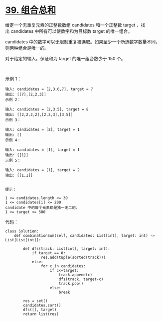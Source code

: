# [39. 组合总和](https://leetcode-cn.com/problems/combination-sum/)

给定一个无重复元素的正整数数组 candidates 和一个正整数 target ，找出 candidates 中所有可以使数字和为目标数 target 的唯一组合。

candidates 中的数字可以无限制重复被选取。如果至少一个所选数字数量不同，则两种组合是唯一的。 

对于给定的输入，保证和为 target 的唯一组合数少于 150 个。

 

示例 1：
```
输入: candidates = [2,3,6,7], target = 7
输出: [[7],[2,2,3]]
示例 2：

输入: candidates = [2,3,5], target = 8
输出: [[2,2,2,2],[2,3,3],[3,5]]
示例 3：

输入: candidates = [2], target = 1
输出: []
示例 4：

输入: candidates = [1], target = 1
输出: [[1]]
示例 5：

输入: candidates = [1], target = 2
输出: [[1,1]]
 

提示：

1 <= candidates.length <= 30
1 <= candidates[i] <= 200
candidate 中的每个元素都是独一无二的。
1 <= target <= 500
```


代码：
```python3
class Solution:
    def combinationSum(self, candidates: List[int], target: int) -> List[List[int]]:

        def dfs(track: List[int], target: int):
            if target == 0:
                res.add(tuple(sorted(track)))
            else:
                for c in candidates:
                    if c<=target:
                        track.append(c)
                        dfs(track, target-c)
                        track.pop()
                    else:
                        break

        res = set()
        candidates.sort()   
        dfs([], target)
        return list(res)
```